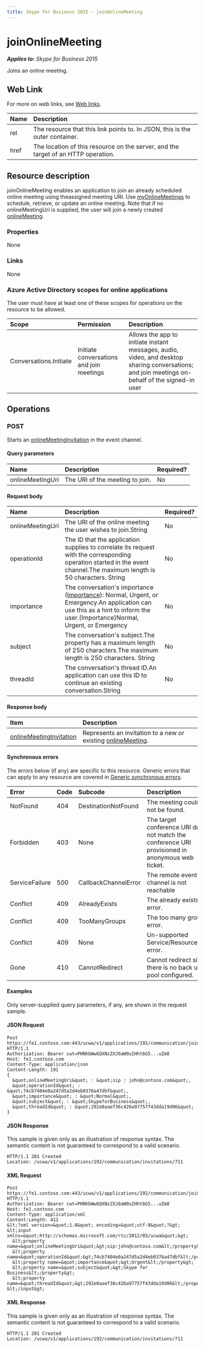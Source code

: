 ```yaml
---
title: Skype for Business 2015 - joinOnlineMeeting
---
```

# joinOnlineMeeting

 _**Applies to:** Skype for Business 2015_


Joins an online meeting.
            

## Web Link
<a name = "sectionSection0"> </a>

For more on web links, see [Web links](WebLinks.md).


|Name|Description|
|:-----|:-----|
|rel|The resource that this link points to. In JSON, this is the outer container.|
|href|The location of this resource on the server, and the target of an HTTP operation.|

## Resource description
<a name = "sectionSection1"> </a>

joinOnlineMeeting enables an application to join an already scheduled online meeting using theassigned meeting URI. Use [myOnlineMeetings](myOnlineMeetings_ref.md) to schedule, retrieve, or update an online meeting. Note that if no onlineMeetingUri is supplied, the user will join a newly created [onlineMeeting](onlineMeeting_ref.md).

### Properties



None

### Links



None

### Azure Active Directory scopes for online applications

The user must have at least one of these scopes for operations on the resource to be allowed.

|Scope|Permission|Description|
|:-----|:-----|:-----|
|Conversations.Initiate|Initiate conversations and join meetings|Allows the app to initiate instant messages, audio, video, and desktop sharing conversations; and join meetings on-behalf of the signed-in user|

## Operations



<a name="sectionSection2"></a>

### POST




Starts an [onlineMeetingInvitation](onlineMeetingInvitation_ref.md) in the event channel.

#### Query parameters




|Name|Description|Required?|
|:-----|:-----|:-----|
|onlineMeetingUri|The URI of the meeting to join.|No|


#### Request body




|Name|Description|Required?|
|:-----|:-----|:-----|
|onlineMeetingUri|The URI of the online meeting the user wishes to join.String|No|
|operationId|The ID that the application supplies to correlate its request with the corresponding operation started in the event channel.The maximum length is 50 characters. String|No|
|importance|The conversation's importance ([Importance](Importance_ref.md)): Normal, Urgent, or Emergency.An application can use this as a hint to inform the user.(Importance)Normal, Urgent, or Emergency|No|
|subject|The conversation's subject.The property has a maximum length of 250 characters.The maximum length is 250 characters. String|No|
|threadId|The conversation's thread ID.An application can use this ID to continue an existing conversation.String|No|

#### Response body



|Item|Description|
|:-----|:-----|
|[onlineMeetingInvitation](OnlineMeetingInvitation_ref.md)|Represents an invitation to a new or existing [onlineMeeting](onlineMeeting_ref.md).|

#### Synchronous errors



The errors below (if any) are specific to this resource. Generic errors that can apply to any resource are covered in [Generic synchronous errors](GenericSynchronousErrors.md).

|Error|Code|Subcode|Description|
|:-----|:-----|:-----|:-----|
|NotFound|404|DestinationNotFound|The meeting could not be found.|
|Forbidden|403|None|The target conference URI does not match the conference URI provisioned in anonymous web ticket.|
|ServiceFailure|500|CallbackChannelError|The remote event channel is not reachable|
|Conflict|409|AlreadyExists|The already exists error.|
|Conflict|409|TooManyGroups|The too many groups error.|
|Conflict|409|None|Un-supported Service/Resource/API error.|
|Gone|410|CannotRedirect|Cannot redirect since there is no back up pool configured.|

#### Examples



Only server-supplied query parameters, if any, are shown in the request sample.

#### JSON Request




```
Post https://fe1.contoso.com:443/ucwa/v1/applications/192/communication/joinOnlineMeeting HTTP/1.1
Authorization: Bearer cwt=PHNhbWw6QXNzZXJ0aW9uIHhtbG5...uZm8
Host: fe1.contoso.com
Content-Type: application/json
Content-Length: 191
{
  &quot;onlineMeetingUri&quot; : &quot;sip : john@contoso.com&quot;,
  &quot;operationId&quot; : &quot;74cb7404e0a247d5a2d4eb0376a47dbf&quot;,
  &quot;importance&quot; : &quot;Normal&quot;,
  &quot;subject&quot; : &quot;SkypeforBusiness&quot;,
  &quot;threadId&quot; : &quot;292e0aaef36c426a97757f43dda19d06&quot;
}
```


#### JSON Response



This sample is given only as an illustration of response syntax. The semantic content is not guaranteed to correspond to a valid scenario.
```
HTTP/1.1 201 Created
Location: /ucwa/v1/applications/192/communication/invitations/711

```


#### XML Request




```
Post https://fe1.contoso.com:443/ucwa/v1/applications/192/communication/joinOnlineMeeting HTTP/1.1
Authorization: Bearer cwt=PHNhbWw6QXNzZXJ0aW9uIHhtbG5...uZm8
Host: fe1.contoso.com
Content-Type: application/xml
Content-Length: 412
&lt;?xml version=&quot;1.0&quot; encoding=&quot;utf-8&quot;?&gt;
&lt;input xmlns=&quot;http://schemas.microsoft.com/rtc/2012/03/ucwa&quot;&gt;
  &lt;property name=&quot;onlineMeetingUri&quot;&gt;sip:john@contoso.com&lt;/property&gt;
  &lt;property name=&quot;operationId&quot;&gt;74cb7404e0a247d5a2d4eb0376a47dbf&lt;/property&gt;
  &lt;property name=&quot;importance&quot;&gt;Urgent&lt;/property&gt;
  &lt;property name=&quot;subject&quot;&gt;Skype for Business&lt;/property&gt;
  &lt;property name=&quot;threadId&quot;&gt;292e0aaef36c426a97757f43dda19d06&lt;/property&gt;
&lt;/input&gt;
```


#### XML Response



This sample is given only as an illustration of response syntax. The semantic content is not guaranteed to correspond to a valid scenario.
```
HTTP/1.1 201 Created
Location: /ucwa/v1/applications/192/communication/invitations/711

```


